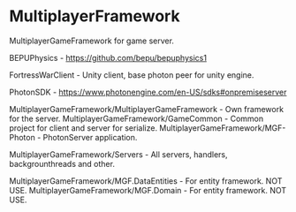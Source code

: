 # MultiplayerFramework
MultiplayerGameFramework for game server.

BEPUPhysics - https://github.com/bepu/bepuphysics1

FortressWarClient - Unity client, base photon peer for unity engine.

PhotonSDK - https://www.photonengine.com/en-US/sdks#onpremiseserver

MultiplayerGameFramework/MultiplayerGameFramework - Own framework for the server.
MultiplayerGameFramework/GameCommon - Common project for client and server for serialize.
MultiplayerGameFramework/MGF-Photon - PhotonServer application.

MultiplayerGameFramework/Servers - All servers, handlers, backgrounthreads and other.

MultiplayerGameFramework/MGF.DataEntities - For entity framework. NOT USE.
MultiplayerGameFramework/MGF.Domain - For entity framework. NOT USE.
